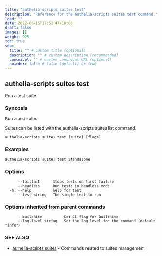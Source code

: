 ```yaml
---
title: "authelia-scripts suites test"
description: "Reference for the authelia-scripts suites test command."
lead: ""
date: 2022-06-15T17:51:47+10:00
draft: false
images: []
weight: 925
toc: true
seo:
  title: "" # custom title (optional)
  description: "" # custom description (recommended)
  canonical: "" # custom canonical URL (optional)
  noindex: false # false (default) or true
---
```


## authelia-scripts suites test

Run a test suite

### Synopsis

Run a test suite.

Suites can be listed with the authelia-scripts suites list command.

```
authelia-scripts suites test [suite] [flags]
```

### Examples

```
authelia-scripts suites test Standalone
```

### Options

```
      --failfast      Stops tests on first failure
      --headless      Run tests in headless mode
  -h, --help          help for test
      --test string   The single test to run
```

### Options inherited from parent commands

```
      --buildkite          Set CI flag for Buildkite
      --log-level string   Set the log level for the command (default "info")
```

### SEE ALSO

* [authelia-scripts suites](authelia-scripts_suites.md)	 - Commands related to suites management

